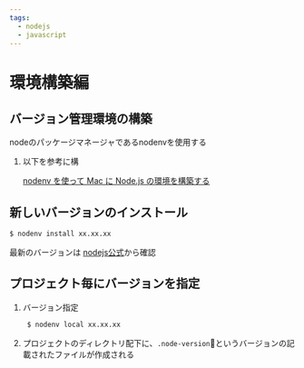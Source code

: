 ```yaml
---
tags:
  - nodejs
  - javascript
---
```


# 環境構築編

## バージョン管理環境の構築

nodeのパッケージマネージャであるnodenvを使用する

1. 以下を参考に構

   [nodenv を使って Mac に Node.js の環境を構築する](https://qiita.com/1000ch/items/41ea7caffe8c42c5211c)

## 新しいバージョンのインストール

```bash
$ nodenv install xx.xx.xx
```

最新のバージョンは [nodejs公式](https://nodejs.org/ja/download/)から確認

## プロジェクト毎にバージョンを指定

1. バージョン指定

   ```bash
    $ nodenv local xx.xx.xx
   ```

2. プロジェクトのディレクトリ配下に、`.node-version`というバージョンの記載されたファイルが作成される

